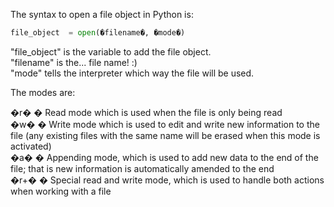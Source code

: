 The syntax to open a file object in Python is:  

```python
file_object  = open(�filename�, �mode�)  
```

"file_object" is the variable to add the file object.  
"filename" is the... file name! :)  
"mode"  tells the interpreter which way the file will be used.   

The modes are:  

�r� � Read mode which is used when the file is only being read   
�w� � Write mode which is used to edit and write new information to the file (any existing files with the same name will be erased when this mode is activated)  
�a� � Appending mode, which is used to add new data to the end of the file; that is new information is automatically amended to the end  
�r+� � Special read and write mode, which is used to handle both actions when working with a file  